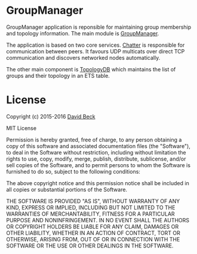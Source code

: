 GroupManager
============

GroupManager application is reponsible for maintaining group membership and
topology information. The main module is [GroupManager](lib/group_manager.ex).

The application is based on two core services. [Chatter](https://github.com/dbeck/chatter_ex) is responsible for communication between peers. It favours UDP multicats over direct TCP communication and discovers networked nodes automatically.

The other main component is [TopologyDB](lib/group_manager/topology_db.ex) which maintains the list of groups and their topology in an ETS table.

License
=======

Copyright (c) 2015-2016 [David Beck](http://dbeck.github.io)

MIT License

Permission is hereby granted, free of charge, to any person obtaining
a copy of this software and associated documentation files (the
"Software"), to deal in the Software without restriction, including
without limitation the rights to use, copy, modify, merge, publish,
distribute, sublicense, and/or sell copies of the Software, and to
permit persons to whom the Software is furnished to do so, subject to
the following conditions:

The above copyright notice and this permission notice shall be
included in all copies or substantial portions of the Software.

THE SOFTWARE IS PROVIDED "AS IS", WITHOUT WARRANTY OF ANY KIND,
EXPRESS OR IMPLIED, INCLUDING BUT NOT LIMITED TO THE WARRANTIES OF
MERCHANTABILITY, FITNESS FOR A PARTICULAR PURPOSE AND
NONINFRINGEMENT. IN NO EVENT SHALL THE AUTHORS OR COPYRIGHT HOLDERS BE
LIABLE FOR ANY CLAIM, DAMAGES OR OTHER LIABILITY, WHETHER IN AN ACTION
OF CONTRACT, TORT OR OTHERWISE, ARISING FROM, OUT OF OR IN CONNECTION
WITH THE SOFTWARE OR THE USE OR OTHER DEALINGS IN THE SOFTWARE.
